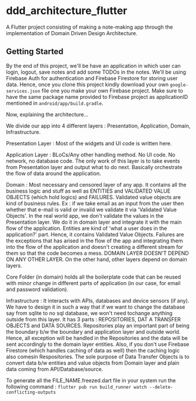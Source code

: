 # ddd_architecture_flutter

A Flutter project consisting of making a note-making app through the implementation of Domain Driven Design Architecture.

## Getting Started

By the end of this project, we'll be have an application in which user can login, logout, save notes and add some TODOs in the notes. We'll be using Firebase Auth for authentication and Firebase Firestore for storing user data. Hence, once you clone this project kindly download your own `google-services.json` file one you make your own Firebase project. Make sure to have the same package name provided to Firebase project as applicationID mentioned in `android/app/build.gradle`.

Now, explaining the architecture...

We divide our app into 4 different layers : Presentation, Application, Domain, Infrastructure.

Presentation Layer : Most of the widgets and UI code is written here.

Application Layer : BLoCs/Any other handling method. No UI code. No network, no database code. The only work of this layer is to take events from Presentation layer and output what to do next. Basically orchestrate the flow of data around the application.

Domain : Most necessary and censored layer of any app. It contains all the business logic and stuff as well as ENTITIES and VALIDATED VALUE OBJECTS (which hold logics) and FAILURES.
Validated value objects are kind of business rules. Ex : if we take email as an input from the user then whether that e-mail is valid or invalid we validate it via 'Validated Value Objects'.
In the real world app, we don't validate the values in the Presentation layer. We do it in domain layer and integrate it with the main flow of the application.
Entities are kind of 'what a user does in the application?' part. Hence, it contains Validated Value Objects.
Failures are the exceptions that has arised in the flow of the app and integrating them into the flow of the application and doesn't creating a different stream for them so that the code becomes a mess.
DOMAIN LAYER DOESN'T DEPEND ON ANY OTHER LAYER. On the other hand, other layers depend on domain layers.

Core Folder (in domain) holds all the boilerplate code that can be reused with minor change in different parts of application (in our case, for email and password validation).

Infrastructure : It interacts with APIs, databases and device sensors (if any). We have to design it in such a way that if we want to change the database say from sqlite to no sql database, we won't need tochange anything outside from this layer. It has 3 parts : REPOSITORIES, DAT   A TRANSFER OBJECTS and DATA SOURCES.
Repositories play an important part of being the boundary b/w the boundary and application layer and outside world. Hence, all exception will be handled in the Repositories and the data will be sent accordingly to the domain layer entities. Also, if you don't use Firebase Firestore (which handles caching of data as well) then the caching logic also comesin Respositories.
The sole purpose of Data Transfer Objects is to convert data b/w entities and value objects from Domain layer and plain data coming from API/Database/source.

To generate all the FILE_NAME.freezed.dart file in your system run the following command :
`flutter pub run build_runner watch --delete-conflicting-outputs`
